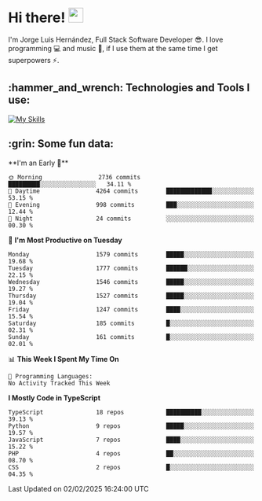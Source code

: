 <h1 align="left">
 <abc>
  <br>Hi there! <img src="https://user-images.githubusercontent.com/42378118/110234147-e3259600-7f4e-11eb-95be-0c4047144dea.gif" width="30"><br>
 </abc>
</h1>

I'm Jorge Luis Hernández, Full Stack Software Developer :sunglasses:. I love programming :computer: and music :musical_score:, if I use them at the same time I get superpowers :zap:. 


<h2 align="left">:hammer_and_wrench: Technologies and Tools I use:</h2>

[![My Skills](https://skillicons.dev/icons?i=js,ts,html,css,py,vue,react,next,nest,postgres,mysql)](https://skillicons.dev)

<h2 align="left">:grin: Some fun data:</h2>
<!--START_SECTION:waka-->
**I'm an Early 🐤** 

```text
🌞 Morning                2736 commits        █████████░░░░░░░░░░░░░░░░   34.11 % 
🌆 Daytime                4264 commits        █████████████░░░░░░░░░░░░   53.15 % 
🌃 Evening                998 commits         ███░░░░░░░░░░░░░░░░░░░░░░   12.44 % 
🌙 Night                  24 commits          ░░░░░░░░░░░░░░░░░░░░░░░░░   00.30 % 
```
📅 **I'm Most Productive on Tuesday** 

```text
Monday                   1579 commits        █████░░░░░░░░░░░░░░░░░░░░   19.68 % 
Tuesday                  1777 commits        ██████░░░░░░░░░░░░░░░░░░░   22.15 % 
Wednesday                1546 commits        █████░░░░░░░░░░░░░░░░░░░░   19.27 % 
Thursday                 1527 commits        █████░░░░░░░░░░░░░░░░░░░░   19.04 % 
Friday                   1247 commits        ████░░░░░░░░░░░░░░░░░░░░░   15.54 % 
Saturday                 185 commits         █░░░░░░░░░░░░░░░░░░░░░░░░   02.31 % 
Sunday                   161 commits         █░░░░░░░░░░░░░░░░░░░░░░░░   02.01 % 
```


📊 **This Week I Spent My Time On** 

```text
💬 Programming Languages: 
No Activity Tracked This Week
```

**I Mostly Code in TypeScript** 

```text
TypeScript               18 repos            ██████████░░░░░░░░░░░░░░░   39.13 % 
Python                   9 repos             █████░░░░░░░░░░░░░░░░░░░░   19.57 % 
JavaScript               7 repos             ████░░░░░░░░░░░░░░░░░░░░░   15.22 % 
PHP                      4 repos             ██░░░░░░░░░░░░░░░░░░░░░░░   08.70 % 
CSS                      2 repos             █░░░░░░░░░░░░░░░░░░░░░░░░   04.35 % 
```




 Last Updated on 02/02/2025 16:24:00 UTC
<!--END_SECTION:waka-->
